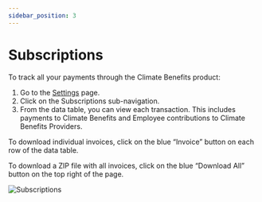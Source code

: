 ```yaml
---
sidebar_position: 3
---
```


# Subscriptions    

To track all your payments through the Climate Benefits product:   
1. Go to the [Settings](https://www.app.climatebenefits.com/employer/settings) page. 
2. Click on the Subscriptions sub-navigation. 
3. From the data table, you can view each transaction. This includes payments to Climate Benefits and Employee contributions to Climate Benefits Providers. 

To download individual invoices, click on the blue “Invoice” button on each row of the data table. 

To download a ZIP file with all invoices, click on the blue “Download All” button on the top right of the page. 

![Subscriptions](../../src/assets/Subscriptions.gif)